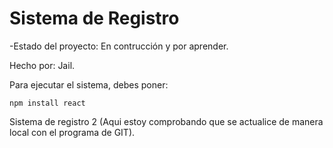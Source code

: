<h1> Sistema de Registro </h1>

-Estado del proyecto: En contrucción y por aprender.

Hecho por: Jail.

Para ejecutar el sistema, debes poner:

```npm install react```

Sistema de registro 2 (Aqui estoy comprobando que se actualice de manera local con el programa de GIT).
